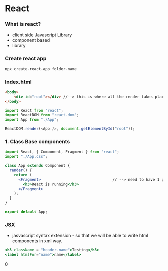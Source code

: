# React

### What is react?

- client side Javascript Library
- component based
- library

### Create react app

```javascript
npx create-react-app folder-name
```

### Index.html

```html
<body>
	<div id="root"></div> //--> this is where all the render takes place from react (index.js)
</body>
```

```javascript
import React from "react";
import ReactDOM from "react-dom";
import App from "./App";

ReactDOM.render(<App />, document.getElementById("root"));

```

### 1. Class Base components

```jsx
import React, { Component, Fragment } from "react";
import "./App.css";

class App extends Component {
  render() {
    return (
      <Fragment>								// --> need to have 1 parent element
        <h3>React is running</h3>
      </Fragment>
    );
  }
}

export default App;

```

### JSX

- jasvascript syntax extension - so that we will be able to write html components in xml way.

```jsx
<h3 className = "header-name">Testing</h3>
<label htmlFor="name">name</label>
```

0